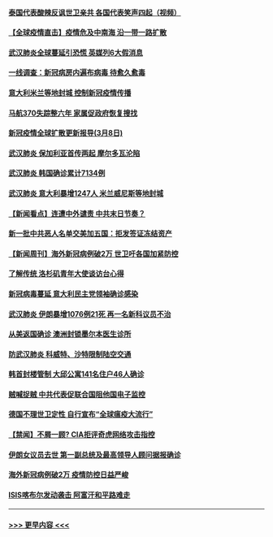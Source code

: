 #### [泰国代表酸辣反讽世卫亲共 各国代表笑声四起（视频）](../pages/prog202/a102795051.md?t=03090631) 
#### [【全球疫情直击】疫情危及中南海 沿一带一路扩散](../pages/prog202/a102794985.md?t=03090631) 
#### [武汉肺炎全球蔓延引恐慌 英媒列6大假消息](../pages/prog202/a102794910.md?t=03090631) 
#### [一线调查：新冠病房内遍布病毒 待愈久愈毒](../pages/prog202/a102794885.md?t=03090631) 
#### [意大利米兰等地封城 控制新冠疫情传播](../pages/prog202/a102794919.md?t=03090631) 
#### [马航370失踪整六年 家属促政府恢复搜找](../pages/prog202/a102794906.md?t=03090631) 
#### [新冠疫情全球扩散更新报导(3月8日)](../pages/prog202/a102794904.md?t=03090631) 
#### [武汉肺炎 保加利亚首传两起 摩尔多瓦沦陷](../pages/prog202/a102794845.md?t=03090631) 
#### [武汉肺炎 韩国确诊累计7134例](../pages/prog202/a102794726.md?t=03090631) 
#### [武汉肺炎 意大利暴增1247人 米兰威尼斯等地封城](../pages/prog202/a102794689.md?t=03090631) 
#### [【新闻看点】连遭中外谴责 中共末日节奏？](../pages/prog202/a102794677.md?t=03090631) 
#### [新一批中共恶人名单交美加五国：拒发签证冻结资产](../pages/prog202/a102794665.md?t=03090631) 
#### [【新闻周刊】海外新冠病例破2万 世卫吁各国加紧防控](../pages/prog202/a102794613.md?t=03090631) 
#### [了解传统 洛杉矶青年大使谈访台心得](../pages/prog202/a102794378.md?t=03090631) 
#### [新冠病毒蔓延 意大利民主党领袖确诊感染](../pages/prog202/a102794368.md?t=03090631) 
#### [武汉肺炎 伊朗暴增1076例21死 再一名新科议员不治](../pages/prog202/a102794260.md?t=03090631) 
#### [从美返国确诊 澳洲封锁墨尔本医生诊所](../pages/prog202/a102794086.md?t=03090631) 
#### [防武汉肺炎 科威特、沙特限制陆空交通](../pages/prog202/a102793875.md?t=03090631) 
#### [韩首封楼管制 大邱公寓141名住户46人确诊](../pages/prog202/a102793841.md?t=03090631) 
#### [贼喊捉贼  中共代表促联合国阻他国电子监控](../pages/prog202/a102793638.md?t=03090631) 
#### [德国不理世卫定性 自行宣布“全球瘟疫大流行”](../pages/prog202/a102793673.md?t=03090631) 
#### [【禁闻】不屑一顾? CIA拒评奇虎网络攻击指控](../pages/prog202/a102793736.md?t=03090631) 
#### [伊朗女议员去世 第一副总统及最高领导人顾问据报确诊](../pages/prog202/a102793591.md?t=03090631) 
#### [海外新冠病例破2万 疫情防控日益严峻](../pages/prog202/a102793661.md?t=03090631) 
#### [ISIS喀布尔发动袭击 阿富汗和平路难走](../pages/prog202/a102793659.md?t=03090631) 

----
#### [ >>> 更早内容 <<< ](../indexes/prog202-earlier.md)
